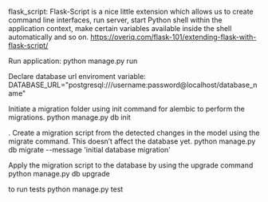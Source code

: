 flask_script: Flask-Script is a nice little extension which allows us to create command line interfaces, run server, start Python shell within the application context, make certain variables available inside the shell automatically and so on. 
    https://overiq.com/flask-101/extending-flask-with-flask-script/

Run application:
python manage.py run

Declare database url enviroment variable:
DATABASE_URL="postgresql:///username:password@localhost/database_name" 

Initiate a migration folder using init command for alembic to perform the migrations.
python manage.py db init

. Create a migration script from the detected changes in the model using the migrate command. 
This doesn’t affect the database yet.
python manage.py db migrate --message 'initial database migration'

Apply the migration script to the database by using the upgrade command
python manage.py db upgrade


to run tests
python manage.py test